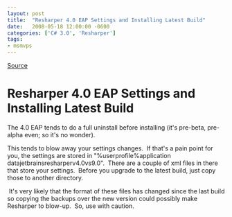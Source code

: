 ```yaml
---
layout: post
title:  "Resharper 4.0 EAP Settings and Installing Latest Build"
date:   2008-05-18 12:00:00 -0600
categories: ['C# 3.0', 'Resharper']
tags:
- msmvps
---
```

[Source](http://blogs.msmvps.com/peterritchie/2008/05/19/resharper-4-0-eap-settings-and-installing-latest-build/ "Permalink to Resharper 4.0 EAP Settings and Installing Latest Build")

# Resharper 4.0 EAP Settings and Installing Latest Build

The 4.0 EAP tends to do a full uninstall before installing (it's pre-beta, pre-alpha even; so it's no wonder).

This tends to blow away your settings changes.  If that's a pain point for you, the settings are stored in "%userprofile%application datajetbrainsresharperv4.0vs9.0".  There are a couple of xml files in there that store your settings.  Before you upgrade to the latest build, just copy those to another directory.

 It's very likely that the format of these files has changed since the last build so copying the backups over the new version could possibly make Resharper to blow-up.  So, use with caution.

